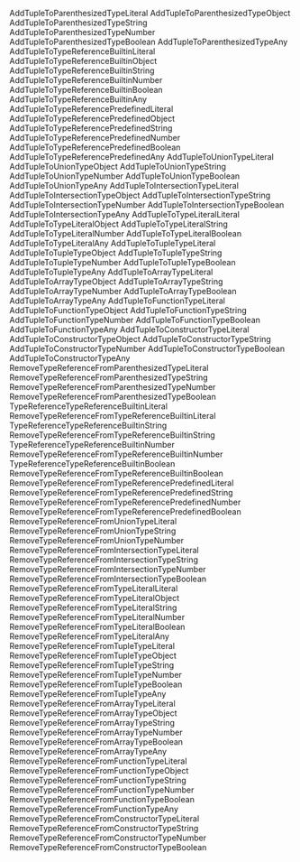 AddTupleToParenthesizedTypeLiteral
AddTupleToParenthesizedTypeObject
AddTupleToParenthesizedTypeString
AddTupleToParenthesizedTypeNumber
AddTupleToParenthesizedTypeBoolean
AddTupleToParenthesizedTypeAny
AddTupleToTypeReferenceBuiltinLiteral
AddTupleToTypeReferenceBuiltinObject
AddTupleToTypeReferenceBuiltinString
AddTupleToTypeReferenceBuiltinNumber
AddTupleToTypeReferenceBuiltinBoolean
AddTupleToTypeReferenceBuiltinAny
AddTupleToTypeReferencePredefinedLiteral
AddTupleToTypeReferencePredefinedObject
AddTupleToTypeReferencePredefinedString
AddTupleToTypeReferencePredefinedNumber
AddTupleToTypeReferencePredefinedBoolean
AddTupleToTypeReferencePredefinedAny
AddTupleToUnionTypeLiteral
AddTupleToUnionTypeObject
AddTupleToUnionTypeString
AddTupleToUnionTypeNumber
AddTupleToUnionTypeBoolean
AddTupleToUnionTypeAny
AddTupleToIntersectionTypeLiteral
AddTupleToIntersectionTypeObject
AddTupleToIntersectionTypeString
AddTupleToIntersectionTypeNumber
AddTupleToIntersectionTypeBoolean
AddTupleToIntersectionTypeAny
AddTupleToTypeLiteralLiteral
AddTupleToTypeLiteralObject
AddTupleToTypeLiteralString
AddTupleToTypeLiteralNumber
AddTupleToTypeLiteralBoolean
AddTupleToTypeLiteralAny
AddTupleToTupleTypeLiteral
AddTupleToTupleTypeObject
AddTupleToTupleTypeString
AddTupleToTupleTypeNumber
AddTupleToTupleTypeBoolean
AddTupleToTupleTypeAny
AddTupleToArrayTypeLiteral
AddTupleToArrayTypeObject
AddTupleToArrayTypeString
AddTupleToArrayTypeNumber
AddTupleToArrayTypeBoolean
AddTupleToArrayTypeAny
AddTupleToFunctionTypeLiteral
AddTupleToFunctionTypeObject
AddTupleToFunctionTypeString
AddTupleToFunctionTypeNumber
AddTupleToFunctionTypeBoolean
AddTupleToFunctionTypeAny
AddTupleToConstructorTypeLiteral
AddTupleToConstructorTypeObject
AddTupleToConstructorTypeString
AddTupleToConstructorTypeNumber
AddTupleToConstructorTypeBoolean
AddTupleToConstructorTypeAny
RemoveTypeReferenceFromParenthesizedTypeLiteral
RemoveTypeReferenceFromParenthesizedTypeString
RemoveTypeReferenceFromParenthesizedTypeNumber
RemoveTypeReferenceFromParenthesizedTypeBoolean
TypeReferenceTypeReferenceBuiltinLiteral
RemoveTypeReferenceFromTypeReferenceBuiltinLiteral
TypeReferenceTypeReferenceBuiltinString
RemoveTypeReferenceFromTypeReferenceBuiltinString
TypeReferenceTypeReferenceBuiltinNumber
RemoveTypeReferenceFromTypeReferenceBuiltinNumber
TypeReferenceTypeReferenceBuiltinBoolean
RemoveTypeReferenceFromTypeReferenceBuiltinBoolean
RemoveTypeReferenceFromTypeReferencePredefinedLiteral
RemoveTypeReferenceFromTypeReferencePredefinedString
RemoveTypeReferenceFromTypeReferencePredefinedNumber
RemoveTypeReferenceFromTypeReferencePredefinedBoolean
RemoveTypeReferenceFromUnionTypeLiteral
RemoveTypeReferenceFromUnionTypeString
RemoveTypeReferenceFromUnionTypeNumber
RemoveTypeReferenceFromIntersectionTypeLiteral
RemoveTypeReferenceFromIntersectionTypeString
RemoveTypeReferenceFromIntersectionTypeNumber
RemoveTypeReferenceFromIntersectionTypeBoolean
RemoveTypeReferenceFromTypeLiteralLiteral
RemoveTypeReferenceFromTypeLiteralObject
RemoveTypeReferenceFromTypeLiteralString
RemoveTypeReferenceFromTypeLiteralNumber
RemoveTypeReferenceFromTypeLiteralBoolean
RemoveTypeReferenceFromTypeLiteralAny
RemoveTypeReferenceFromTupleTypeLiteral
RemoveTypeReferenceFromTupleTypeObject
RemoveTypeReferenceFromTupleTypeString
RemoveTypeReferenceFromTupleTypeNumber
RemoveTypeReferenceFromTupleTypeBoolean
RemoveTypeReferenceFromTupleTypeAny
RemoveTypeReferenceFromArrayTypeLiteral
RemoveTypeReferenceFromArrayTypeObject
RemoveTypeReferenceFromArrayTypeString
RemoveTypeReferenceFromArrayTypeNumber
RemoveTypeReferenceFromArrayTypeBoolean
RemoveTypeReferenceFromArrayTypeAny
RemoveTypeReferenceFromFunctionTypeLiteral
RemoveTypeReferenceFromFunctionTypeObject
RemoveTypeReferenceFromFunctionTypeString
RemoveTypeReferenceFromFunctionTypeNumber
RemoveTypeReferenceFromFunctionTypeBoolean
RemoveTypeReferenceFromFunctionTypeAny
RemoveTypeReferenceFromConstructorTypeLiteral
RemoveTypeReferenceFromConstructorTypeString
RemoveTypeReferenceFromConstructorTypeNumber
RemoveTypeReferenceFromConstructorTypeBoolean
